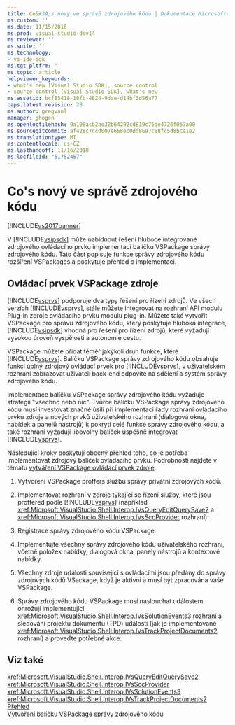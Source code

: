 ```yaml
---
title: Co&#39;s nový ve správě zdrojového kódu | Dokumentace Microsoftu
ms.custom: ''
ms.date: 11/15/2016
ms.prod: visual-studio-dev14
ms.reviewer: ''
ms.suite: ''
ms.technology:
- vs-ide-sdk
ms.tgt_pltfrm: ''
ms.topic: article
helpviewer_keywords:
- what's new [Visual Studio SDK], source control
- source control [Visual Studio SDK], what's new
ms.assetid: bcf85418-18fb-4824-9dae-d14bf3d56a77
caps.latest.revision: 28
ms.author: gregvanl
manager: ghogen
ms.openlocfilehash: 9a108acb2ae32b64292cd819c75de4726f067a00
ms.sourcegitcommit: af428c7ccd007e668ec0dd8697c88fc5d8bca1e2
ms.translationtype: MT
ms.contentlocale: cs-CZ
ms.lasthandoff: 11/16/2018
ms.locfileid: "51752457"
---
```

# <a name="what39s-new-in-source-control"></a>Co&#39;s nový ve správě zdrojového kódu
[!INCLUDE[vs2017banner](../../includes/vs2017banner.md)]

V [!INCLUDE[vsipsdk](../../includes/vsipsdk-md.md)] může nabídnout řešení hluboce integrované zdrojového ovládacího prvku implementací balíčku VSPackage správy zdrojového kódu. Tato část popisuje funkce správy zdrojového kódu rozšíření VSPackages a poskytuje přehled o implementaci.  
  
## <a name="the-source-control-vspackage"></a>Ovládací prvek VSPackage zdroje  
 [!INCLUDE[vsprvs](../../includes/vsprvs-md.md)] podporuje dva typy řešení pro řízení zdrojů. Ve všech verzích [!INCLUDE[vsprvs](../../includes/vsprvs-md.md)], stále můžete integrovat na rozhraní API modulu Plug-in zdroje ovládacího prvku modulu plug-in. Můžete také vytvořit VSPackage pro správu zdrojového kódu, který poskytuje hluboká integrace, [!INCLUDE[vsipsdk](../../includes/vsipsdk-md.md)] vhodná pro řešení pro řízení zdrojů, které vyžadují vysokou úroveň vyspělosti a autonomie cestu.  
  
 VSPackage můžete přidat téměř jakýkoli druh funkce, které [!INCLUDE[vsprvs](../../includes/vsprvs-md.md)]. Balíčku VSPackage správy zdrojového kódu obsahuje funkci úplný zdrojový ovládací prvek pro [!INCLUDE[vsprvs](../../includes/vsprvs-md.md)], v uživatelském rozhraní zobrazovat uživateli back-end odpovíte na sdělení a systém správy zdrojového kódu.  
  
 Implementace balíčku VSPackage správy zdrojového kódu vyžaduje strategii "všechno nebo nic". Tvůrce balíčku VSPackage správy zdrojového kódu musí investovat značné úsilí při implementaci řady rozhraní ovládacího prvku zdroje a nových prvků uživatelského rozhraní (dialogová okna, nabídek a panelů nástrojů) k pokrytí celé funkce správy zdrojového kódu, a také rozhraní vyžadují libovolný balíček úspěšně integrovat [!INCLUDE[vsprvs](../../includes/vsprvs-md.md)].  
  
 Následující kroky poskytují obecný přehled toho, co je potřeba implementovat zdrojový balíček ovládacího prvku. Podrobnosti najdete v tématu [vytváření VSPackage ovládací prvek zdroje](../../extensibility/internals/creating-a-source-control-vspackage.md).  
  
1.  Vytvoření VSPackage proffers službu správy privátní zdrojových kódů.  
  
2.  Implementovat rozhraní v zdroje týkající se řízení služby, které jsou proffered podle [!INCLUDE[vsprvs](../../includes/vsprvs-md.md)] (například <xref:Microsoft.VisualStudio.Shell.Interop.IVsQueryEditQuerySave2> a <xref:Microsoft.VisualStudio.Shell.Interop.IVsSccProvider> rozhraní).  
  
3.  Registrace správy zdrojového kódu VSPackage.  
  
4.  Implementujte všechny správy zdrojového kódu uživatelského rozhraní, včetně položek nabídky, dialogová okna, panely nástrojů a kontextové nabídky.  
  
5.  Všechny zdroje události související s ovládacími jsou předány do správy zdrojových kódů VSackage, když je aktivní a musí být zpracována vaše VSPackage.  
  
6.  Správy zdrojového kódu VSPackage musí naslouchat událostem ohrožují implementující <xref:Microsoft.VisualStudio.Shell.Interop.IVsSolutionEvents3> rozhraní a sledování projektu dokumentu (TPD) události (jak je implementované <xref:Microsoft.VisualStudio.Shell.Interop.IVsTrackProjectDocuments2> rozhraní) a proveďte potřebné akce.  
  
## <a name="see-also"></a>Viz také  
 <xref:Microsoft.VisualStudio.Shell.Interop.IVsQueryEditQuerySave2>   
 <xref:Microsoft.VisualStudio.Shell.Interop.IVsSccProvider>   
 <xref:Microsoft.VisualStudio.Shell.Interop.IVsSolutionEvents3>   
 <xref:Microsoft.VisualStudio.Shell.Interop.IVsTrackProjectDocuments2>   
 [Přehled](../../extensibility/internals/source-control-integration-overview.md)   
 [Vytvoření balíčku VSPackage správy zdrojového kódu](../../extensibility/internals/creating-a-source-control-vspackage.md)

